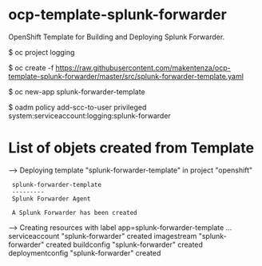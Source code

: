 # ocp-template-splunk-forwarder
OpenShift Template for Building and Deploying Splunk Forwarder.

$ oc project logging

$ oc create -f https://raw.githubusercontent.com/makentenza/ocp-template-splunk-forwarder/master/src/splunk-forwarder-template.yaml

$ oc new-app splunk-forwarder-template

$ oadm policy add-scc-to-user privileged system:serviceaccount:logging:splunk-forwarder

# List of objets created from Template

--> Deploying template "splunk-forwarder-template" in project "openshift"

     splunk-forwarder-template
     ---------
     Splunk Forwarder Agent

     A Splunk Forwarder has been created

--> Creating resources with label app=splunk-forwarder-template ...
    serviceaccount "splunk-forwarder" created
    imagestream "splunk-forwarder" created
    buildconfig "splunk-forwarder" created
    deploymentconfig "splunk-forwarder" created
